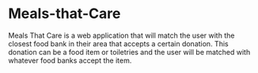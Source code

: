 # Meals-that-Care
Meals That Care is a web application that will match the user with the closest food bank in their area that accepts a certain donation. This donation can be a food item or toiletries and the user will be matched with whatever food banks accept the item.
